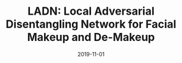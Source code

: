 ---
title: "LADN: Local Adversarial Disentangling Network for Facial Makeup and De-Makeup"
collection: publications
permalink: /publication/2019-11-ladn
excerpt: 'We propose a local adversarial disentangling network for facial makeup and de-makeup, using multiple and overlapping local discriminators in a content-style disentangling network.'
date: 2019-11-01
venue: 'International Conference on Computer Vision (ICCV), 2019'
paperurl: 'https://openaccess.thecvf.com/content_ICCV_2019/papers/Gu_LADN_Local_Adversarial_Disentangling_Network_for_Facial_Makeup_and_De-Makeup_ICCV_2019_paper.pdf'
imgurl: 'ladn.jpg'
show: true
authors:
  - name: Qiao Gu
    link: 
    star: true
  - name: Guanzhi Wang
    link: https://cs.stanford.edu/~guanzhi/
    star: true
  - name: Mang Tik Chiu
    link: https://www.linkedin.com/in/mtchiu/?originalSubdomain=hk
  - name: Yu-Wing Tai
    link: https://seng.ust.hk/about/people/faculty/yu-wing-tai
  - name: Chi-Keung Tang
    link: http://www.cs.ust.hk/~cktang/
links:
  - name: paper
    link: https://openaccess.thecvf.com/content_ICCV_2019/papers/Gu_LADN_Local_Adversarial_Disentangling_Network_for_Facial_Makeup_and_De-Makeup_ICCV_2019_paper.pdf
  - name: project page
    link: https://cs.stanford.edu/~guanzhi/projects/ladn/
  - name: code
    link: https://github.com/wangguanzhi/LADN
  - name: dataset
    link: https://drive.google.com/file/d/1gygDQarCOZ7E4qptvTyYF_iZNxsJ4WnI/view
---